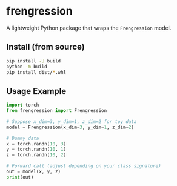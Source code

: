 # frengression

A lightweight Python package that wraps the `Frengression` model.

## Install (from source)
```bash
pip install -U build
python -m build
pip install dist/*.whl
```

## Usage Example
```python
import torch
from frengression import Frengression

# Suppose x_dim=3, y_dim=1, z_dim=2 for toy data
model = Frengression(x_dim=3, y_dim=1, z_dim=2)

# Dummy data
x = torch.randn(10, 3)
y = torch.randn(10, 1)
z = torch.randn(10, 2)

# Forward call (adjust depending on your class signature)
out = model(x, y, z)
print(out)
```
